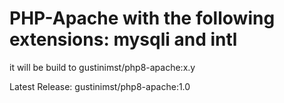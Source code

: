 # PHP-Apache with the following extensions: mysqli and intl

it will be build to gustinimst/php8-apache:x.y

Latest Release:
    gustinimst/php8-apache:1.0
